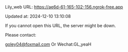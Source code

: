Lily_web URL: https://ae6d-61-165-102-156.ngrok-free.app

Updated at: 2024-12-10 13:10:08

If you cannot open this URL, the server might be down.

Please contact: 

goley04@foxmail.com Or Wechat:GL_yeaH